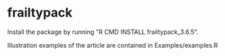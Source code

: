 # frailtypack

Install the package by running "R CMD INSTALL frailtypack_3.6.5".

Illustration examples of the article are contained in Examples/examples.R

